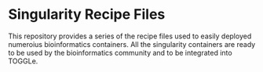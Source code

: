 # Singularity Recipe Files
This repository provides a series of the recipe files used to easily deployed numeroius bioinformatics containers. All the singularity containers are ready to be used by the bioinformatics community and to be integrated into TOGGLe.
